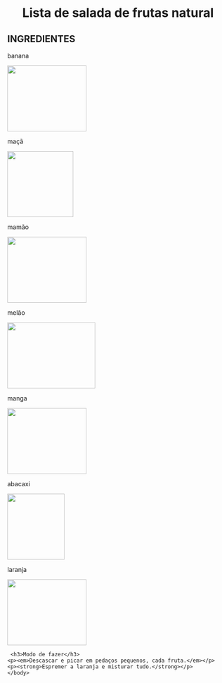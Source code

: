 

<!DOCTYPE.html>
<html lang="PT-BR">
  <head>
  <meta charset="UTF-8">
    
  <title>Salada de frutas</title>
    
 </head>
  
  <body>
    <h1 style="text-align: center"> Lista de salada de frutas natural</h1>
<h2> INGREDIENTES</h2>
    <p>banana</p> <img src="https://www.infoescola.com/wp-content/uploads/2010/04/banana_600797891.jpg" width=180 height=150">
    <p>maçã</p> <img src="https://supremaessencias.com.br/wp-content/uploads/2021/12/macavermelha1.jpg" width=150 height=150">
    <p>mamão</p> <img src="https://d3ugyf2ht6aenh.cloudfront.net/stores/746/397/products/mamao-100441-811e424e6417110f2915221706327046-480-0.jpg" width=180 height=150">
    <p>melão</p> <img src="https://www.bioanaliseoc.com.br/wp-content/uploads/2017/08/img-342312-melao-e-melancia-para-o-chile-4-840x424.jpg" width=200 height=150">
    <p>manga</p> <img src="https://cptstatic.s3.amazonaws.com/imagens/enviadas/materias/materia10908/manga-cursos-cpt.jpg" width=180 height=150">
    <p>abacaxi</p> <img src="https://www.quitandatomio.com.br/upload/beneficios-do-abacaxi-perola-para-a-saude.jpg" width=130 height=150">
    <p>laranja</p> <img src="http://upload.wikimedia.org/wikipedia/commons/thumb/c/c4/Orange-Fruit-Pieces.jpg/800px-Orange-Fruit-Pieces.jpg" width=180 height=150">
    
     <h3>Modo de fazer</h3>
    <p><em>Descascar e picar em pedaços pequenos, cada fruta.</em></p>
    <p><strong>Espremer a laranja e misturar tudo.</strong></p>
    </body>

    
   
